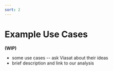 ```yaml
---
sort: 2
---
```


# Example Use Cases

**(WIP)**

- some use cases -- ask Viasat about their ideas
- brief description and link to our analysis
